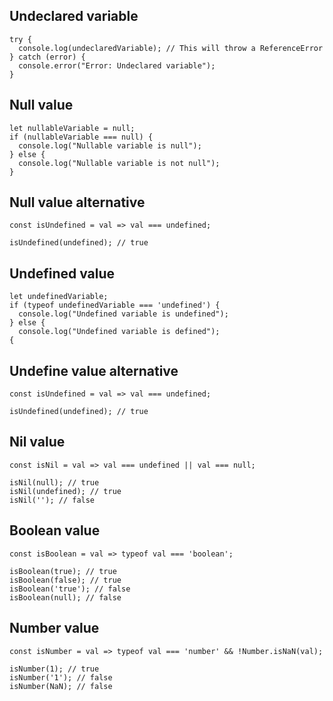 ## Undeclared variable
```
try {
  console.log(undeclaredVariable); // This will throw a ReferenceError
} catch (error) {
  console.error("Error: Undeclared variable");
}
```

## Null value
```
let nullableVariable = null;
if (nullableVariable === null) {
  console.log("Nullable variable is null");
} else {
  console.log("Nullable variable is not null");
}
```
## Null value alternative 

```
const isUndefined = val => val === undefined;

isUndefined(undefined); // true

```

## Undefined value
```
let undefinedVariable;
if (typeof undefinedVariable === 'undefined') {
  console.log("Undefined variable is undefined");
} else {
  console.log("Undefined variable is defined");
{
```

## Undefine value alternative
```
const isUndefined = val => val === undefined;

isUndefined(undefined); // true
```

## Nil value 
```
const isNil = val => val === undefined || val === null;

isNil(null); // true
isNil(undefined); // true
isNil(''); // false
```

## Boolean value 
```
const isBoolean = val => typeof val === 'boolean';

isBoolean(true); // true
isBoolean(false); // true
isBoolean('true'); // false
isBoolean(null); // false
```
## Number value
```
const isNumber = val => typeof val === 'number' && !Number.isNaN(val);

isNumber(1); // true
isNumber('1'); // false
isNumber(NaN); // false
```
